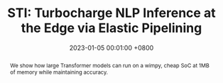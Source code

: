 ---
title:          "STI: Turbocharge NLP Inference at the Edge via Elastic Pipelining"
date:           2023-01-05 00:01:00 +0800
selected:       true
pub:            "International Conference on Architectural Support for Programming Languages and Operating Systems (ASPLOS)"
pub_date:       "2023"
abstract: >-
  We show how large Transformer models can run on a wimpy, cheap SoC at 1MB of memory while maintaining accuracy. 
cover:          /assets/images/covers/sti-engine.png
authors:
- Liwei Guo
- Wonkyo Choe
- Felix Xiaozhu Lin
links:
  Paper: https://dl.acm.org/doi/pdf/10.1145/3575693.3575698
---